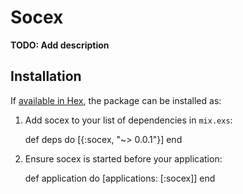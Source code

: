 # Socex

**TODO: Add description**

## Installation

If [available in Hex](https://hex.pm/docs/publish), the package can be installed as:

  1. Add socex to your list of dependencies in `mix.exs`:

        def deps do
          [{:socex, "~> 0.0.1"}]
        end

  2. Ensure socex is started before your application:

        def application do
          [applications: [:socex]]
        end
